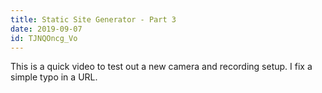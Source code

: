 ```yaml
---
title: Static Site Generator - Part 3
date: 2019-09-07
id: TJNQOncg_Vo
---
```


This is a quick video to test out a new camera and recording setup. I fix a simple typo in a URL.
